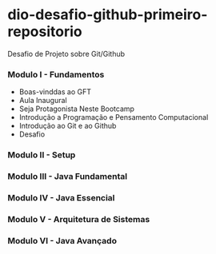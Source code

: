 # dio-desafio-github-primeiro-repositorio

Desafio de Projeto sobre Git/Github

### Modulo I - Fundamentos
- Boas-vinddas ao GFT
- Aula Inaugural
- Seja Protagonista Neste Bootcamp
- Introdução a Programação e Pensamento Computacional
- Introdução ao Git e ao Github
- Desafio

### Modulo II - Setup
### Modulo III - Java Fundamental
### Modulo IV - Java Essencial
### Modulo V - Arquitetura de Sistemas
### Modulo VI - Java Avançado
